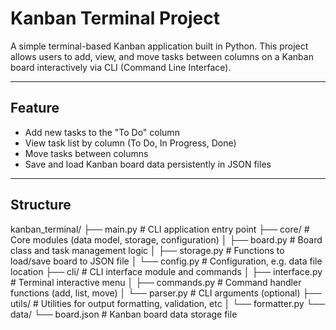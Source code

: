 # Kanban Terminal Project
A simple terminal-based Kanban application built in Python. 
This project allows users to add, view, and move tasks between columns on a Kanban board interactively via CLI (Command Line Interface).

---

## Feature
- Add new tasks to the "To Do" column
- View task list by column (To Do, In Progress, Done)
- Move tasks between columns
- Save and load Kanban board data persistently in JSON files

---
## Structure 
kanban_terminal/
├── main.py # CLI application entry point
├── core/ # Core modules (data model, storage, configuration)
│ ├── board.py # Board class and task management logic
│ ├── storage.py # Functions to load/save board to JSON file
│ └── config.py # Configuration, e.g. data file location
├── cli/ # CLI interface module and commands
│ ├── interface.py # Terminal interactive menu
│ ├── commands.py # Command handler functions (add, list, move)
│ └── parser.py # CLI arguments (optional)
├── utils/ # Utilities for output formatting, validation, etc
│ └── formatter.py
└── data/
└── board.json # Kanban board data storage file